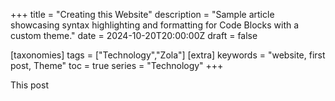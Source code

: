 +++
title = "Creating this Website"
description = "Sample article showcasing syntax highlighting and formatting for Code Blocks with a custom theme."
date = 2024-10-20T20:00:00Z
draft = false

[taxonomies]
tags = ["Technology","Zola"]
[extra]
keywords = "website, first post, Theme"
toc = true
series = "Technology"
+++

This post
